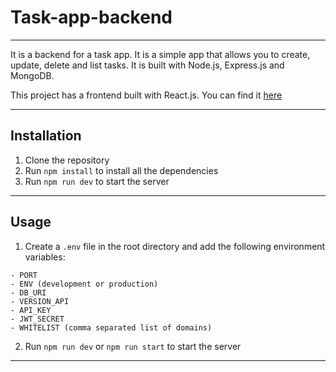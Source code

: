 # Task-app-backend
___
It is a backend for a task app. It is a simple app that allows you to create, update, delete and list tasks. It is built with Node.js, Express.js and MongoDB.

This project has a frontend built with React.js. You can find it [here](https://github.com/CamiloRami/Task-app)
___
## Installation
1. Clone the repository
2. Run `npm install` to install all the dependencies
3. Run `npm run dev` to start the server
___
## Usage
1. Create a `.env` file in the root directory and add the following environment variables:
```
- PORT
- ENV (development or production)
- DB_URI
- VERSION_API
- API_KEY
- JWT_SECRET
- WHITELIST (comma separated list of domains)
```
2. Run `npm run dev` or `npm run start` to start the server
___